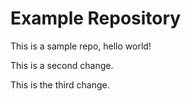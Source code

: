 # Example Repository
This is a sample repo, hello world!

This is a second change.

This is the third change. 